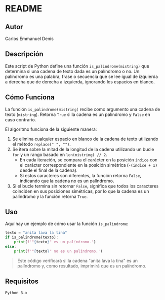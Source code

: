 # README

## Autor

Carlos Emmanuel Denis

## Descripción

Este script de Python define una función `is_palindrome(mistring)` que determina si una cadena de texto dada es un palíndromo o no. Un palíndromo es una palabra, frase o secuencia que se lee igual de izquierda a derecha que de derecha a izquierda, ignorando los espacios en blanco.

## Cómo Funciona

La función `is_palindrome(mistring)` recibe como argumento una cadena de texto (`mistring`). Retorna `True` si la cadena es un palíndromo y `False` en caso contrario.

El algoritmo funciona de la siguiente manera:

1. Se elimina cualquier espacio en blanco de la cadena de texto utilizando el método `replace(" ", "")`.
2. Se itera sobre la mitad de la longitud de la cadena utilizando un bucle `for` y un rango basado en `len(mistring) // 2`.
   - En cada iteración, se compara el carácter en la posición `indice` con el carácter correspondiente en la posición simétrica (`-(indice + 1)` desde el final de la cadena).
   - Si estos caracteres son diferentes, la función retorna `False`, indicando que la cadena no es un palíndromo.
3. Si el bucle termina sin retornar `False`, significa que todos los caracteres coinciden en sus posiciones simétricas, por lo que la cadena es un palíndromo y la función retorna `True`.

## Uso

Aquí hay un ejemplo de cómo usar la función `is_palindrome`:

```python
texto = "anita lava la tina"
if is_palindrome(texto):
    print(f'"{texto}" es un palíndromo.')
else:
    print(f'"{texto}" no es un palíndromo.')
```
> Este código verificará si la cadena "anita lava la tina" es un palíndromo y, como resultado, imprimirá que es un palíndromo.

## Requisitos

	Python 3.x
